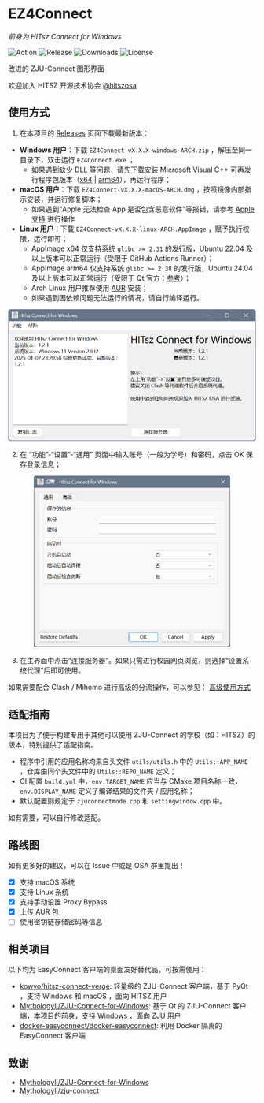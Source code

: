 # EZ4Connect

*前身为 HITsz Connect for Windows*

![Action](https://github.com/PageChen04/EZ4Connect/actions/workflows/build.yml/badge.svg)
![Release](https://img.shields.io/github/v/release/PageChen04/EZ4Connect)
![Downloads](https://img.shields.io/github/downloads/PageChen04/EZ4Connect/total)
![License](https://img.shields.io/github/license/PageChen04/EZ4Connect)

改进的 ZJU-Connect 图形界面

欢迎加入 HITSZ 开源技术协会 [@hitszosa](https://github.com/hitszosa)

## 使用方式

1. 在本项目的 [Releases](https://github.com/PageChen04/EZ4Connect/releases) 页面下载最新版本：

- **Windows 用户**：下载 `EZ4Connect-vX.X.X-windows-ARCH.zip` ，解压至同一目录下，双击运行 `EZ4Connect.exe` ；
  - 如果遇到缺少 DLL 等问题，请先下载安装 Microsoft Visual C++ 可再发行程序包版本（[x64](https://aka.ms/vs/17/release/vc_redist.x64.exe) | [arm64](https://aka.ms/vs/17/release/vc_redist.arm64.exe)），再运行程序；
- **macOS 用户**：下载 `EZ4Connect-vX.X.X-macOS-ARCH.dmg` ，按照镜像内部指示安装，并运行修复脚本；
  - 如果遇到“Apple 无法检查 App 是否包含恶意软件”等报错，请参考 [Apple 支持](https://support.apple.com/zh-cn/guide/mac-help/mchleab3a043/mac) 进行操作
- **Linux 用户**：下载 `EZ4Connect-vX.X.X-linux-ARCH.AppImage` ，赋予执行权限，运行即可；
  - AppImage x64 仅支持系统 `glibc >= 2.31` 的发行版，Ubuntu 22.04 及以上版本可以正常运行（受限于 GitHub Actions Runner）；
  - AppImage arm64 仅支持系统 `glibc >= 2.38` 的发行版，Ubuntu 24.04 及以上版本可以正常运行（受限于 Qt 官方：[参考](https://doc.qt.io/qt-6/supported-platforms.html)）；
  - Arch Linux 用户推荐使用 [AUR](https://aur.archlinux.org/packages/ez4connect) 安装；
  - 如果遇到因依赖问题无法运行的情况，请自行编译运行。

<div align="center">
<img src="docs/main.png" width="600px">
</div>

2. 在 “功能”-“设置”-“通用” 页面中输入账号（一般为学号）和密码，点击 OK 保存登录信息；

<div align="center">
<img src="docs/config.png" width="400px">
</div>

3. 在主界面中点击“连接服务器”。如果只需进行校园网页浏览，则选择“设置系统代理”后即可使用。

如果需要配合 Clash / Mihomo 进行高级的分流操作，可以参见： [高级使用方式](docs/ADVANCED_USAGE.md)

## 适配指南

本项目为了便于构建专用于其他可以使用 ZJU-Connect 的学校（如：HITSZ）的版本，特别提供了适配指南。

- 程序中引用的应用名称均来自头文件 `utils/utils.h` 中的 `Utils::APP_NAME` ，仓库由同个头文件中的 `Utils::REPO_NAME` 定义；
- CI 配置 `build.yml` 中，`env.TARGET_NAME` 应当与 CMake 项目名称一致，`env.DISPLAY_NAME` 定义了编译结果的文件夹 / 应用名称；
- 默认配置则规定于 `zjuconnectmode.cpp` 和 `settingwindow.cpp` 中。

如有需要，可以自行修改适配。

## 路线图

如有更多好的建议，可以在 Issue 中或是 OSA 群里提出！

- [X] 支持 macOS 系统
- [X] 支持 Linux 系统
- [X] 支持手动设置 Proxy Bypass
- [X] 上传 AUR 包
- [ ] 使用密钥链存储密码等信息

## 相关项目

以下均为 EasyConnect 客户端的桌面友好替代品，可按需使用：

- [kowyo/hitsz-connect-verge](https://github.com/kowyo/hitsz-connect-verge): 轻量级的 ZJU-Connect 客户端，基于 PyQt ，支持 Windows 和 macOS ，面向 HITSZ 用户
- [Mythologyli/ZJU-Connect-for-Windows](https://github.com/Mythologyli/ZJU-Connect-for-Windows): 基于 Qt 的 ZJU-Connect 客户端，本项目的前身，支持 Windows ，面向 ZJU 用户
- [docker-easyconnect/docker-easyconnect](https://github.com/docker-easyconnect/docker-easyconnect): 利用 Docker 隔离的 EasyConnect 客户端

## 致谢

- [Mythologyli/ZJU-Connect-for-Windows](https://github.com/Mythologyli/ZJU-Connect-for-Windows)
- [Mythologyli/zju-connect](https://github.com/Mythologyli/zju-connect)
